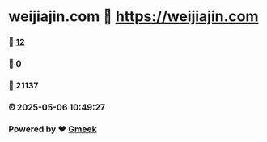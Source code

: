 # weijiajin.com :link: https://weijiajin.com 
### :page_facing_up: [12](https://weijiajin.com/tag.html) 
### :speech_balloon: 0 
### :hibiscus: 21137 
### :alarm_clock: 2025-05-06 10:49:27 
### Powered by :heart: [Gmeek](https://github.com/Meekdai/Gmeek)
